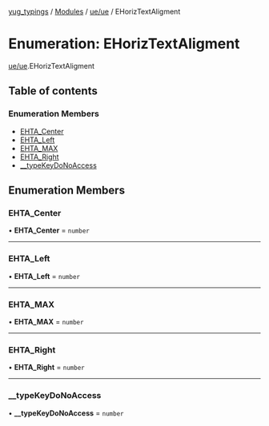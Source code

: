 [yug_typings](../README.md) / [Modules](../modules.md) / [ue/ue](../modules/ue_ue.md) / EHorizTextAligment

# Enumeration: EHorizTextAligment

[ue/ue](../modules/ue_ue.md).EHorizTextAligment

## Table of contents

### Enumeration Members

- [EHTA\_Center](ue_ue.EHorizTextAligment.md#ehta_center)
- [EHTA\_Left](ue_ue.EHorizTextAligment.md#ehta_left)
- [EHTA\_MAX](ue_ue.EHorizTextAligment.md#ehta_max)
- [EHTA\_Right](ue_ue.EHorizTextAligment.md#ehta_right)
- [\_\_typeKeyDoNoAccess](ue_ue.EHorizTextAligment.md#__typekeydonoaccess)

## Enumeration Members

### EHTA\_Center

• **EHTA\_Center** = `number`

___

### EHTA\_Left

• **EHTA\_Left** = `number`

___

### EHTA\_MAX

• **EHTA\_MAX** = `number`

___

### EHTA\_Right

• **EHTA\_Right** = `number`

___

### \_\_typeKeyDoNoAccess

• **\_\_typeKeyDoNoAccess** = `number`
